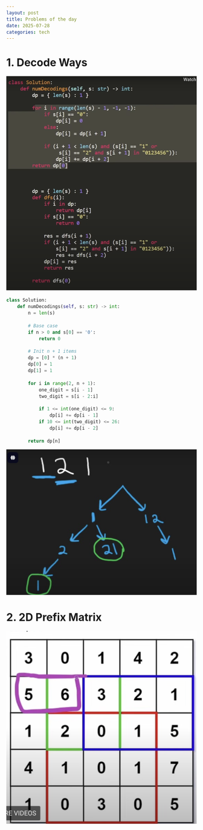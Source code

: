 ```yaml
---
layout: post
title: Problems of the day
date: 2025-07-28
categories: tech
---
```


# 1. Decode Ways

![](/images/Coding-Problems/decode-ways.png)

```python
class Solution:
    def numDecodings(self, s: str) -> int:
        n = len(s)

        # Base case
        if n > 0 and s[0] == '0':
            return 0

        # Init n + 1 items
        dp = [0] * (n + 1)
        dp[0] = 1
        dp[1] = 1

        for i in range(2, n + 1):
            one_digit = s[i - 1]
            two_digit = s[i - 2:i]

            if 1 <= int(one_digit) <= 9:
                dp[i] += dp[i - 1]
            if 10 <= int(two_digit) <= 26:
                dp[i] += dp[i - 2]

        return dp[n]
```

![](/images/Coding-Problems/decode-ways-magic.png)

# 2. 2D Prefix Matrix

![](/images/Coding-Problems/2d-prefix-magic.png)
